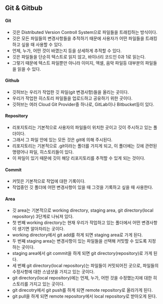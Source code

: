 ## Git & Gitbub

#### Git

- 깃은 Distributed Version Controll System으로 파일들을 트래킹하는 방식이다.
- 깃은 모든 파일들의 변경사항들을 추적하기 때문에 사용자가 어떤 파일들을 트래킹 하고 싶을 때 사용할 수 있다.
- 언제, 누가, 어떤 것이 바꼈는지 등을 상세하게 추적할 수 있다.
- 깃은 파일들을 단순히 텍스트로 읽지 않고, 바이너리 코드인 0과 1로 읽는다.
- 그렇기 때문에 텍스트 파일뿐만 아니라 이미지, 엑셀, 음악 파일등 대부분의 파일들을 읽을 수 있다.

#### Github

- 깃허브는 우리가 작업한 깃 파일(git 변경사항)들을 올리는 곳이다.
- 우리가 작업한 히스토리 파일들을 업로드하고 공유하기 위한 곳이다.
- 깃허브는 여러 Cloud Git Provider중 하나로, GitLab이나 Bitbucket등이 있다.

#### Repository

- 리포지토리는 기본적으로 사용자의 파일들이 위치한 곳이고 깃이 주시하고 있는 폴더이다.
- 그래서 그 파일 안에 있는 모든 것은 git에 의해 주시된다.
- 리포지토리는 기본적으로 .git이라는 폴더를 가지게 되고, 이 폴더에는 깃에 관련된 명령어나 파일, 히스토리들이 있다.
- 이 파일이 있기 때문에 깃이 해당 리포지토리를 추적할 수 있게 되는 것이다.

#### Commit

- 커밋은 기본적으로 작업에 대한 기록이다. 
- 작업중인 깃 폴더에 어떤 변경사항이 있을 때 그것을 기록하고 싶을 때 사용한다.

#### Area

- 깃 area는 기본적으로 working directory, staging area, git directory(local repository) 3단계로 나눠져 있다.
- 첫 번째 working directory는 현재 우리가 작업하고 있는 폴더에서 어떤 변경사항이 생기면 알아차리는 곳이다.
- working directory에서 git add를 하게 되면 staging area로 가게 된다.
- 두 번째 staging area는 변경사항이 있는 파일들을 선택해 커밋할 수 있도록 지정하는 곳이다.
- staging area에서 git commit을 하게 되면 git directory(repository)로 가게 된다.
- 세 번째 git directory(local repository)는 파일들이 커밋되어진 곳으로, 파일들의 수정사항에 대한 스냅샷을 가지고 있는 곳이다.
- git directory(local repository)에는 언제, 누가, 어떤 것을 수정했는지에 대한 히스토리를 가지고 있는 곳이다.
- git direcotry에서 git push를 하게 되면 remote repository로 올라가게 된다.
- git pull을 하게 되면 remote repository에서 local repository로 받아오게 된다.